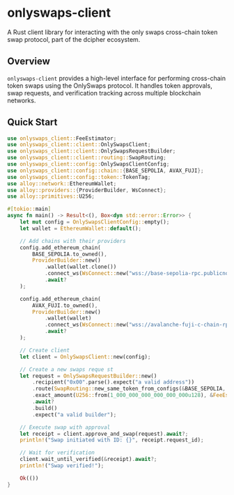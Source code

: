 # onlyswaps-client

A Rust client library for interacting with the only swaps cross-chain token swap protocol, part of the dcipher ecosystem.

## Overview

`onlyswaps-client` provides a high-level interface for performing cross-chain token swaps using the OnlySwaps protocol. It handles token approvals, swap requests, and verification tracking across multiple blockchain networks.

## Quick Start

```rust
use onlyswaps_client::FeeEstimator;
use onlyswaps_client::client::OnlySwapsClient;
use onlyswaps_client::client::OnlySwapsRequestBuilder;
use onlyswaps_client::client::routing::SwapRouting;
use onlyswaps_client::config::OnlySwapsClientConfig;
use onlyswaps_client::config::chain::{BASE_SEPOLIA, AVAX_FUJI};
use onlyswaps_client::config::token::TokenTag;
use alloy::network::EthereumWallet;
use alloy::providers::{ProviderBuilder, WsConnect};
use alloy::primitives::U256;

#[tokio::main]
async fn main() -> Result<(), Box<dyn std::error::Error>> {
    let mut config = OnlySwapsClientConfig::empty();
    let wallet = EthereumWallet::default();

    // Add chains with their providers
    config.add_ethereum_chain(
        BASE_SEPOLIA.to_owned(),
        ProviderBuilder::new()
            .wallet(wallet.clone())
            .connect_ws(WsConnect::new("wss://base-sepolia-rpc.publicnode.com"))
            .await?
    );

    config.add_ethereum_chain(
        AVAX_FUJI.to_owned(),
        ProviderBuilder::new()
            .wallet(wallet)
            .connect_ws(WsConnect::new("wss://avalanche-fuji-c-chain-rpc.publicnode.com"))
            .await?
    );

    // Create client
    let client = OnlySwapsClient::new(config);

    // Create a new swaps reque st
    let request = OnlySwapsRequestBuilder::new()
        .recipient("0x00".parse().expect("a valid address"))
        .route(SwapRouting::new_same_token_from_configs(&BASE_SEPOLIA, &AVAX_FUJI, &TokenTag::RUSD))
        .exact_amount(U256::from(1_000_000_000_000_000_000u128), &FeeEstimator::default())
        .await?
        .build()
        .expect("a valid builder");

    // Execute swap with approval
    let receipt = client.approve_and_swap(request).await?;
    println!("Swap initiated with ID: {}", receipt.request_id);

    // Wait for verification
    client.wait_until_verified(&receipt).await?;
    println!("Swap verified!");

    Ok(())
}
```

